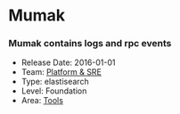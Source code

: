 # Mumak
### Mumak contains logs and rpc events
* Release Date: 2016-01-01
* Team: [Platform & SRE](../teams/platform.md)
* Type: elastisearch
* Level: Foundation
* Area: [Tools](../areas/tools.png)
